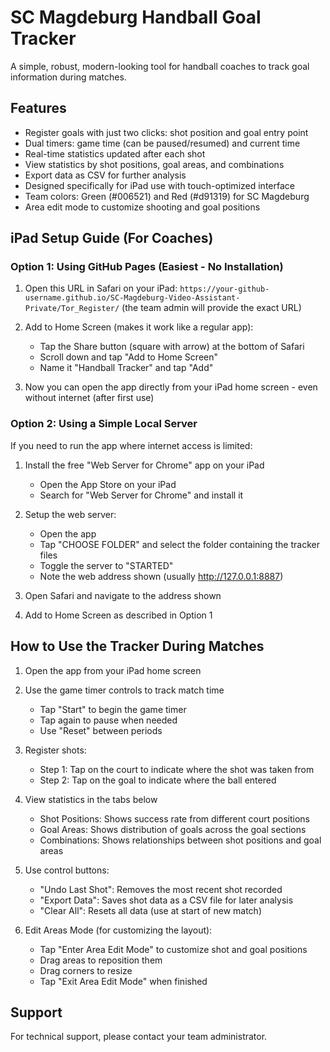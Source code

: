 # SC Magdeburg Handball Goal Tracker

A simple, robust, modern-looking tool for handball coaches to track goal information during matches.

## Features

- Register goals with just two clicks: shot position and goal entry point
- Dual timers: game time (can be paused/resumed) and current time
- Real-time statistics updated after each shot
- View statistics by shot positions, goal areas, and combinations
- Export data as CSV for further analysis
- Designed specifically for iPad use with touch-optimized interface
- Team colors: Green (#006521) and Red (#d91319) for SC Magdeburg
- Area edit mode to customize shooting and goal positions

## iPad Setup Guide (For Coaches)

### Option 1: Using GitHub Pages (Easiest - No Installation)

1. Open this URL in Safari on your iPad:
   `https://your-github-username.github.io/SC-Magdeburg-Video-Assistant-Private/Tor_Register/` (the team admin will
   provide the exact URL)

2. Add to Home Screen (makes it work like a regular app):
    - Tap the Share button (square with arrow) at the bottom of Safari
    - Scroll down and tap "Add to Home Screen"
    - Name it "Handball Tracker" and tap "Add"

3. Now you can open the app directly from your iPad home screen - even without internet (after first use)

### Option 2: Using a Simple Local Server

If you need to run the app where internet access is limited:

1. Install the free "Web Server for Chrome" app on your iPad
    - Open the App Store on your iPad
    - Search for "Web Server for Chrome" and install it

2. Setup the web server:
    - Open the app
    - Tap "CHOOSE FOLDER" and select the folder containing the tracker files
    - Toggle the server to "STARTED"
    - Note the web address shown (usually http://127.0.0.1:8887)

3. Open Safari and navigate to the address shown

4. Add to Home Screen as described in Option 1

## How to Use the Tracker During Matches

1. Open the app from your iPad home screen

2. Use the game timer controls to track match time
    - Tap "Start" to begin the game timer
    - Tap again to pause when needed
    - Use "Reset" between periods

3. Register shots:
    - Step 1: Tap on the court to indicate where the shot was taken from
    - Step 2: Tap on the goal to indicate where the ball entered

4. View statistics in the tabs below
    - Shot Positions: Shows success rate from different court positions
    - Goal Areas: Shows distribution of goals across the goal sections
    - Combinations: Shows relationships between shot positions and goal areas

5. Use control buttons:
    - "Undo Last Shot": Removes the most recent shot recorded
    - "Export Data": Saves shot data as a CSV file for later analysis
    - "Clear All": Resets all data (use at start of new match)

6. Edit Areas Mode (for customizing the layout):
    - Tap "Enter Area Edit Mode" to customize shot and goal positions
    - Drag areas to reposition them
    - Drag corners to resize
    - Tap "Exit Area Edit Mode" when finished

## Support

For technical support, please contact your team administrator.
